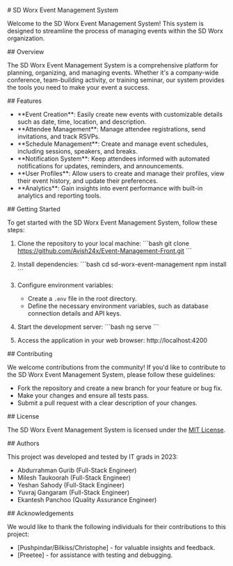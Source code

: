 \# SD Worx Event Management System

Welcome to the SD Worx Event Management System! This system is designed to streamline the process of managing events within the SD Worx organization.

\## Overview

The SD Worx Event Management System is a comprehensive platform for planning, organizing, and managing events. Whether it's a company-wide conference, team-building activity, or training seminar, our system provides the tools you need to make your event a success.

\## Features

- \*\*Event Creation\*\*: Easily create new events with customizable details such as date, time, location, and description.
- \*\*Attendee Management\*\*: Manage attendee registrations, send invitations, and track RSVPs.
- \*\*Schedule Management\*\*: Create and manage event schedules, including sessions, speakers, and breaks.
- \*\*Notification System\*\*: Keep attendees informed with automated notifications for updates, reminders, and announcements.
- \*\*User Profiles\*\*: Allow users to create and manage their profiles, view their event history, and update their preferences.
- \*\*Analytics\*\*: Gain insights into event performance with built-in analytics and reporting tools.

\## Getting Started

To get started with the SD Worx Event Management System, follow these steps:

1. Clone the repository to your local machine:
   \```bash
   git clone https://github.com/Avish24x/Event-Management-Front.git
   \```

2. Install dependencies:
   \```bash
   cd sd-worx-event-management
   npm install
   \```

3. Configure environment variables:
   - Create a `.env` file in the root directory.
   - Define the necessary environment variables, such as database connection details and API keys.

4. Start the development server:
   \```bash
   ng serve
   \```

5. Access the application in your web browser: http://localhost:4200


\## Contributing

We welcome contributions from the community! If you'd like to contribute to the SD Worx Event Management System, please follow these guidelines:

- Fork the repository and create a new branch for your feature or bug fix.
- Make your changes and ensure all tests pass.
- Submit a pull request with a clear description of your changes.

\## License

The SD Worx Event Management System is licensed under the [MIT License](LICENSE).

\## Authors

This project was developed and tested by IT grads in 2023:
- Abdurrahman Gurib (Full-Stack Engineer)
- Milesh Taukoorah (Full-Stack Engineer)
- Yeshan Sahody (Full-Stack Engineer)
- Yuvraj Gangaram (Full-Stack Engineer)
- Ekantesh Panchoo (Quality Assurance Engineer)

\## Acknowledgements

We would like to thank the following individuals for their contributions to this project:
- [Pushpindar/Bilkiss/Christophe] - for valuable insights and feedback.
- [Preetee] - for assistance with testing and debugging.

   
